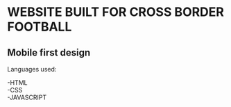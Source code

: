 # WEBSITE BUILT FOR CROSS BORDER FOOTBALL

## Mobile first design

Languages used:

-HTML <br>
-CSS <br>
-JAVASCRIPT <br>